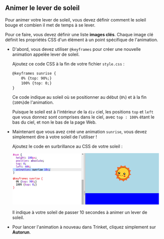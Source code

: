 ## Animer le lever de soleil

Pour animer votre lever de soleil, vous devez définir comment le soleil bouge et combien il met de temps à se lever.

Pour ce faire, vous devez définir une liste __images clés__. Chaque image clé définit les propriétés CSS d'un élément à un point spécifique de l'animation. 

+ D'abord, vous devez utiliser `@keyframes` pour créer une nouvelle animation appelée lever de soleil. 

    Ajoutez ce code CSS à la fin de votre fichier `style.css` :

    ```
    @keyframes sunrise {
        0% {top: 90%;}
        100% {top: 0;}
    }
    ```

    Ce code indique au soleil où se positionner au début (`0%`) et à la fin (`100%`)de l'animation.

    Puisque le soleil est à l'intérieur de la `div` ciel, les positions `top` et `left` que vous donnez sont comprises dans le ciel, avec `top : 100%` étant le bas du ciel, et non le bas de la page Web.


+ Maintenant que vous avez créé une animation `sunrise`, vous devez simplement dire à votre soleil de l'utiliser ! 

    Ajoutez le code en surbrillance au CSS de votre soleil :

    ![screenshot](images/sunrise-sunrise.png)

    Il indique à votre soleil de passer 10 secondes à animer un lever de soleil.

+ Pour lancer l'animation à nouveau dans Trinket, cliquez simplement sur **Autorun**. 

